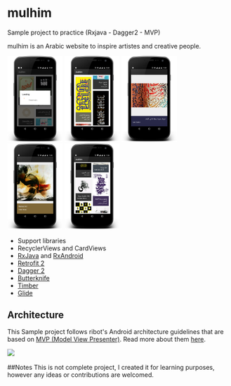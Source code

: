 # mulhim
Sample project to practice (Rxjava - Dagger2 - MVP)

mulhim is an Arabic website to inspire artistes and creative people.


<img src="images/device-2017-02-17-105917.png" width="25%" />
<img src="images/device-2017-02-17-105955.png" width="25%" />
<img src="images/device-2017-02-17-110326.png" width="25%" />
<img src="images/device-2017-02-17-110403.png" width="25%" />
<img src="images/device-2017-02-17-110656.png" width="25%" />

- Support libraries
- RecyclerViews and CardViews 
- [RxJava](https://github.com/ReactiveX/RxJava) and [RxAndroid](https://github.com/ReactiveX/RxAndroid) 
- [Retrofit 2](http://square.github.io/retrofit/)
- [Dagger 2](http://google.github.io/dagger/)
- [Butterknife](https://github.com/JakeWharton/butterknife)
- [Timber](https://github.com/JakeWharton/timber)
- [Glide](https://github.com/bumptech/glide)


## Architecture

This Sample project follows ribot's Android architecture guidelines that are based on [MVP (Model View Presenter)](https://en.wikipedia.org/wiki/Model%E2%80%93view%E2%80%93presenter). Read more about them [here](https://github.com/ribot/android-guidelines/blob/master/architecture_guidelines/android_architecture.md). 

![](https://github.com/ribot/android-guidelines/raw/master/architecture_guidelines/architecture_diagram.png)

##Notes
This is not complete project, I created it for learning purposes, however any ideas or contributions are welcomed.


